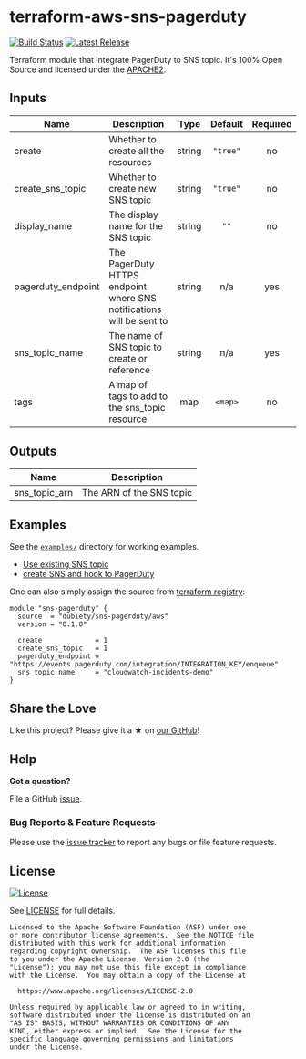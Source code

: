 # terraform-aws-sns-pagerduty

[![Build Status](https://travis-ci.com/dubiety/terraform-aws-sns-pagerduty.svg?branch=master)](https://travis-ci.org/dubiety/terraform-aws-sns-pagerduty)
[![Latest Release](https://img.shields.io/github/release/dubiety/terraform-aws-sns-pagerduty.svg)](https://github.com/dubiety/terraform-aws-sns-pagerduty/releases)

Terraform module that integrate PagerDuty to SNS topic.
It's 100% Open Source and licensed under the [APACHE2](LICENSE).

## Inputs

| Name | Description | Type | Default | Required |
|------|-------------|:----:|:-----:|:-----:|
| create | Whether to create all the resources | string | `"true"` | no |
| create\_sns\_topic | Whether to create new SNS topic | string | `"true"` | no |
| display\_name | The display name for the SNS topic | string | `""` | no |
| pagerduty\_endpoint | The PagerDuty HTTPS endpoint where SNS notifications will be sent to | string | n/a | yes |
| sns\_topic\_name | The name of SNS topic to create or reference | string | n/a | yes |
| tags | A map of tags to add to the sns_topic resource | map | `<map>` | no |

## Outputs

| Name | Description |
|------|-------------|
| sns\_topic\_arn | The ARN of the SNS topic |

## Examples

See the [`examples/`](examples/) directory for working examples.
  - [Use existing SNS topic](examples/simple/)
  - [create SNS and hook to PagerDuty](examples/create-sns/)

One can also simply assign the source from [terraform registry](https://registry.terraform.io/modules/dubiety/sns-pagerduty/aws/):

```hcl
module "sns-pagerduty" {
  source  = "dubiety/sns-pagerduty/aws"
  version = "0.1.0"

  create             = 1
  create_sns_topic   = 1
  pagerduty_endpoint = "https://events.pagerduty.com/integration/INTEGRATION_KEY/enqueue"
  sns_topic_name     = "cloudwatch-incidents-demo"
}
```

## Share the Love

Like this project? Please give it a ★ on [our GitHub](https://github.com/dubiety/terraform-aws-sns-pagerduty)!

## Help

**Got a question?**

File a GitHub [issue](https://github.com/dubiety/terraform-aws-sns-pagerduty/issues).

### Bug Reports & Feature Requests

Please use the [issue tracker](https://github.com/dubiety/terraform-aws-sns-pagerduty/issues) to report any bugs or file feature requests.

## License

[![License](https://img.shields.io/badge/License-Apache%202.0-blue.svg)](https://opensource.org/licenses/Apache-2.0)

See [LICENSE](LICENSE) for full details.

    Licensed to the Apache Software Foundation (ASF) under one
    or more contributor license agreements.  See the NOTICE file
    distributed with this work for additional information
    regarding copyright ownership.  The ASF licenses this file
    to you under the Apache License, Version 2.0 (the
    "License"); you may not use this file except in compliance
    with the License.  You may obtain a copy of the License at

      https://www.apache.org/licenses/LICENSE-2.0

    Unless required by applicable law or agreed to in writing,
    software distributed under the License is distributed on an
    "AS IS" BASIS, WITHOUT WARRANTIES OR CONDITIONS OF ANY
    KIND, either express or implied.  See the License for the
    specific language governing permissions and limitations
    under the License.
